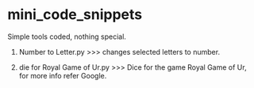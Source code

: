 # mini_code_snippets
Simple tools coded, nothing special.

1. Number to Letter.py >>> changes selected letters to number.

2. die for Royal Game of Ur.py >>> Dice for the game Royal Game of Ur, for more info refer Google.
